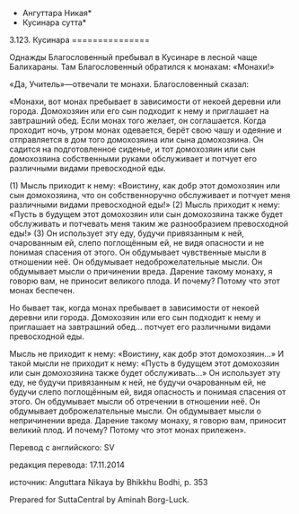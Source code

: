 * Ангуттара Никая*
* Кусинара сутта*

3\.123\. Кусинара
\=\=\=\=\=\=\=\=\=\=\=\=\=\=\=

Однажды Благословенный пребывал в Кусинаре в лесной чаще Балихараны\. Там Благословенный обратился к монахам: «Монахи\!»

«Да, Учитель»—отвечали те монахи\. Благословенный сказал:

«Монахи, вот монах пребывает в зависимости от некоей деревни или города\. Домохозяин или его сын подходит к нему и приглашает на завтрашний обед\. Если монах того желает, он соглашается\. Когда проходит ночь, утром монах одевается, берёт свою чашу и одеяние и отправляется в дом того домохозяина или сына домохозяина\. Он садится на подготовленное сиденье, и тот домохозяин или сын домохозяина собственными руками обслуживает и потчует его различными видами превосходной еды\.

\(1\) Мысль приходит к нему: «Воистину, как добр этот домохозяин или сын домохозяина, что он собственноручно обслуживает и потчует меня различными видами превосходной еды\!» \(2\) Мысль приходит к нему: «Пусть в будущем этот домохозяин или сын домохозяина также будет обслуживать и потчевать меня таким же разнообразием превосходной еды\!» \(3\) Он использует эту еду, будучи привязанным к ней, очарованным ей, слепо поглощённым ей, не видя опасности и не понимая спасения от этого\. Он обдумывает чувственные мысли в отношении неё\. Он обдумывает недоброжелательные мысли\. Он обдумывает мысли о причинении вреда\. Дарение такому монаху, я говорю вам, не приносит великого плода\. И почему? Потому что этот монах беспечен\.

Но бывает так, когда монах пребывает в зависимости от некоей деревни или города\. Домохозяин или его сын подходит к нему и приглашает на завтрашний обед… потчует его различными видами превосходной еды\.

Мысль не приходит к нему: «Воистину, как добр этот домохозяин…» И такой мысли не приходит к нему: «Пусть в будущем этот домохозяин или сын домохозяина также будет обслуживать…» Он использует эту еду, не будучи привязанным к ней, не будучи очарованным ей, не будучи слепо поглощённым ей, видя опасность и понимая спасения от этого\. Он обдумывает мысли об отречении в отношении неё\. Он обдумывает доброжелательные мысли\. Он обдумывает мысли о непричинении вреда\. Дарение такому монаху, я говорю вам, приносит великий плод\. И почему? Потому что этот монах прилежен»\.

Перевод с английского: SV

редакция перевода: 17\.11\.2014

источник: Anguttara Nikaya by Bhikkhu Bodhi, p\. 353

Prepared for SuttaCentral by Aminah Borg\-Luck\.